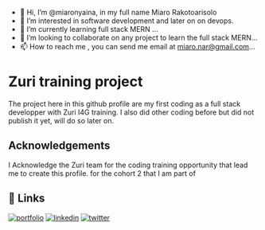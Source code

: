 - 👋 Hi, I’m @miaronyaina, in my full name Miaro Rakotoarisolo
- 👀 I’m interested in software development and later on on devops.
- 🌱 I’m currently learning full stack MERN ...
- 💞️ I’m looking to collaborate on any project to learn the full stack MERN...
- 📫 How to reach me , you can send me email at miaro.nar@gmail.com...


# Zuri training project

The project here in this github profile are my first coding as a full stack developper with Zuri I4G training. 
I also did other coding before but did not publish it yet, will do so later on.

## Acknowledgements

 I Acknowledge the Zuri team for the coding training opportunity that lead me to create this profile.  for the cohort 2 that I am part of


## 🔗 Links
[![portfolio](https://img.shields.io/badge/my_portfolio-000?style=for-the-badge&logo=ko-fi&logoColor=white)](https://replit.com/@Miaro-NANA/Miaro-Rakotoarisolo-Portfolio/)
[![linkedin](https://img.shields.io/badge/linkedin-0A66C2?style=for-the-badge&logo=linkedin&logoColor=white)](https://www.linkedin.com/in/miarorakoto/)
[![twitter](https://img.shields.io/badge/twitter-1DA1F2?style=for-the-badge&logo=twitter&logoColor=white)](https://twitter.com/miaronyaina)


<!---
miaronyaina/miaronyaina is a ✨ special ✨ repository because its `README.md` (this file) appears on your GitHub profile.
You can click the Preview link to take a look at your changes.
--->
